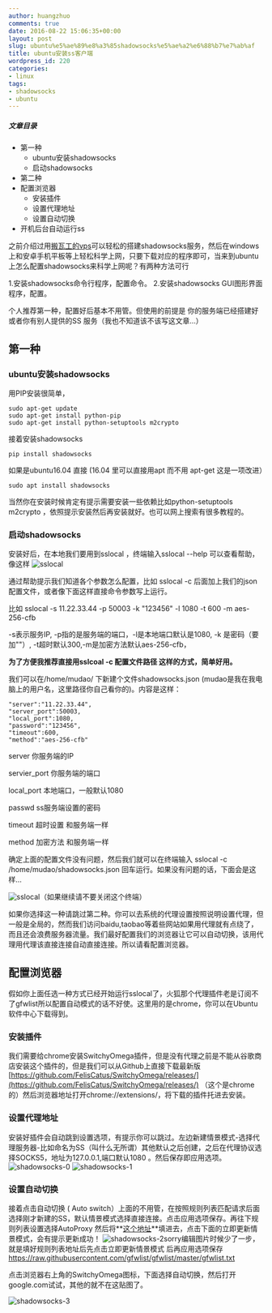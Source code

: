 ```yaml
---
author: huangzhuo
comments: true
date: 2016-08-22 15:06:35+00:00
layout: post
slug: ubuntu%e5%ae%89%e8%a3%85shadowsocks%e5%ae%a2%e6%88%b7%e7%ab%af
title: ubuntu安装ss客户端
wordpress_id: 220
categories:
- linux
tags:
- shadowsocks
- ubuntu
---
```

##### 文章目录

  * 第一种
    * ubuntu安装shadowsocks
    * 启动shadowsocks
  * 第二种
  * 配置浏览器
    * 安装插件
    * 设置代理地址
    * 设置自动切换
  * 开机后台自动运行ss

之前介绍过用[搬瓦工的vps](http://aitanlu.com/vps-bandwagonhost-openvpn-shadowsocks-server.html)可以轻松的搭建shadowsocks服务，然后在windows上和安卓手机平板等上轻松科学上网，只要下载对应的程序即可，当来到ubuntu上怎么配置shadowsocks来科学上网呢？有两种方法可行

1.安装shadowsocks命令行程序，配置命令。
2.安装shadowsocks GUI图形界面程序，配置。

个人推荐第一种，配置好后基本不用管。但使用的前提是 你的服务端已经搭建好或者你有别人提供的SS 服务（我也不知道该不该写这文章...）
## 第一种
### ubuntu安装shadowsocks
用PIP安装很简单，
``` shell
sudo apt-get update  
sudo apt-get install python-pip  
sudo apt-get install python-setuptools m2crypto
```

接着安装shadowsocks

``` shell
pip install shadowsocks
```

如果是ubuntu16.04 直接 (16.04 里可以直接用apt 而不用 apt-get 这是一项改进）

``` shell
sudo apt install shadowsocks
```

当然你在安装时候肯定有提示需要安装一些依赖比如python-setuptools m2crypto ，依照提示安装然后再安装就好。也可以网上搜索有很多教程的。

### 启动shadowsocks
安装好后，在本地我们要用到sslocal ，终端输入sslocal --help 可以查看帮助，像这样
![sslocal](https://aitanlu.com/wp-content/uploads/2016/04/sslocal.png)

通过帮助提示我们知道各个参数怎么配置，比如 sslocal -c 后面加上我们的json配置文件，或者像下面这样直接命令参数写上运行。

比如 sslocal -s 11.22.33.44 -p 50003 -k "123456" -l 1080 -t 600 -m aes-256-cfb

-s表示服务IP, -p指的是服务端的端口，-l是本地端口默认是1080, -k 是密码（要加""）, -t超时默认300,-m是加密方法默认aes-256-cfb，

**为了方便我推荐直接用sslcoal -c 配置文件路径 这样的方式，简单好用。**

我们可以在/home/mudao/ 下新建个文件shadowsocks.json  (mudao是我在我电脑上的用户名，这里路径你自己看你的)。内容是这样：
``` shell
"server":"11.22.33.44",  
"server_port":50003,  
"local_port":1080,  
"password":"123456",  
"timeout":600,  
"method":"aes-256-cfb"  
```

server  你服务端的IP  

servier_port  你服务端的端口  

local_port  本地端口，一般默认1080  

passwd  ss服务端设置的密码  

timeout  超时设置 和服务端一样  

method  加密方法 和服务端一样

确定上面的配置文件没有问题，然后我们就可以在终端输入 sslocal -c /home/mudao/shadowsocks.json 回车运行。如果没有问题的话，下面会是这样...

![sslocal](https://aitanlu.com/wp-content/uploads/2016/04/sslocal-1.png)（如果继续请不要关闭这个终端）

如果你选择这一种请跳过第二种。你可以去系统的代理设置按照说明设置代理，但一般是全局的，然而我们访问baidu,taobao等着些网站如果用代理就有点绕了，而且还会浪费服务器流量。我们最好配置我们的浏览器让它可以自动切换，该用代理用代理该直接连接自动直接连接。所以请看配置浏览器。

## 配置浏览器
假如你上面任选一种方式已经开始运行sslocal了，火狐那个代理插件老是订阅不了gfwlist所以配置自动模式的话不好使。这里用的是chrome，你可以在Ubuntu软件中心下载得到。
### 安装插件
我们需要给chrome安装SwitchyOmega插件，但是没有代理之前是不能从谷歌商店安装这个插件的，但是我们可以从Github上直接下载最新版 [https://github.com/FelisCatus/SwitchyOmega/releases/](https://github.com/FelisCatus/SwitchyOmega/releases/) （这个是chrome的）然后浏览器地址打开chrome://extensions/，将下载的插件托进去安装。

### 设置代理地址
安装好插件会自动跳到设置选项，有提示你可以跳过。左边新建情景模式-选择代理服务器-比如命名为SS（叫什么无所谓）其他默认之后创建，之后在代理协议选择SOCKS5，地址为127.0.0.1,端口默认1080 。然后保存即应用选项。
![shadowsocks-0](https://aitanlu.com/wp-content/uploads/2016/04/shadowsocks-0.png)
![shadowsocks-1](https://aitanlu.com/wp-content/uploads/2016/04/shadowsocks-1.png)
### 设置自动切换
接着点击自动切换 ( Auto switch）上面的不用管，在按照规则列表匹配请求后面选择刚才新建的SS，默认情景模式选择直接连接。点击应用选项保存。再往下规则列表设置选择AutoProxy 然后将**[这个地址](https://raw.githubusercontent.com/gfwlist/gfwlist/master/gfwlist.txt)**填进去，点击下面的立即更新情景模式，会有提示更新成功！
![shadowsocks-2](https://aitanlu.com/wp-content/uploads/2016/04/shadowsocks-2.png)sorry编辑图片时候少了一步，就是填好规则列表地址后先点击立即更新情景模式 后再应用选项保存
https://raw.githubusercontent.com/gfwlist/gfwlist/master/gfwlist.txt

点击浏览器右上角的SwitchyOmega图标，下面选择自动切换，然后打开google.com试试，其他的就不在这贴图了。

![shadowsocks-3](https://aitanlu.com/wp-content/uploads/2016/04/shadowsocks-3.png)